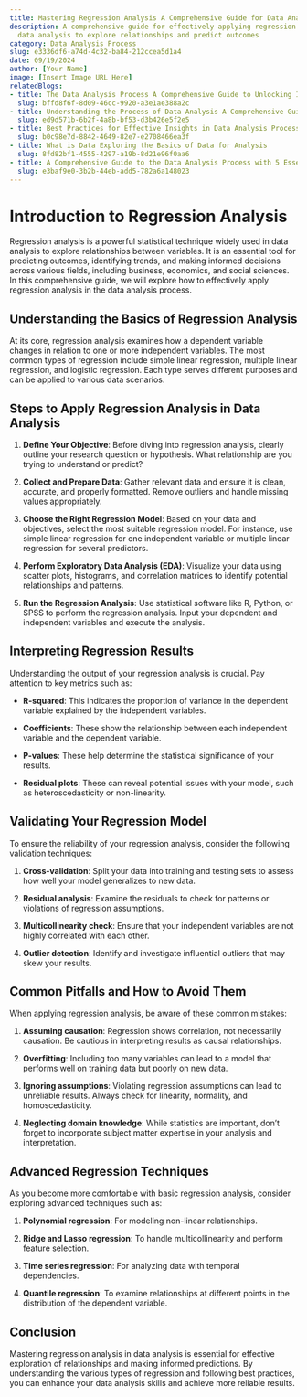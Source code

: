 ```yaml
---
title: Mastering Regression Analysis A Comprehensive Guide for Data Analysis
description: A comprehensive guide for effectively applying regression analysis in
  data analysis to explore relationships and predict outcomes
category: Data Analysis Process
slug: e3336df6-a74d-4c32-ba84-212ccea5d1a4
date: 09/19/2024
author: [Your Name]
image: [Insert Image URL Here]
relatedBlogs:
- title: The Data Analysis Process A Comprehensive Guide to Unlocking Insights
  slug: bffd8f6f-8d09-46cc-9920-a3e1ae388a2c
- title: Understanding the Process of Data Analysis A Comprehensive Guide
  slug: ed9d571b-6b2f-4a8b-bf53-d3b426e5f2e5
- title: Best Practices for Effective Insights in Data Analysis Process
  slug: b0c98e7d-8842-4649-82e7-e2708466ea3f
- title: What is Data Exploring the Basics of Data for Analysis
  slug: 8fd82bf1-4555-4297-a19b-8d21e96f0aa6
- title: A Comprehensive Guide to the Data Analysis Process with 5 Essential Steps
  slug: e3baf9e0-3b2b-44eb-add5-782a6a148023
---
```


# Introduction to Regression Analysis

Regression analysis is a powerful statistical technique widely used in data analysis to explore relationships between variables. It is an essential tool for predicting outcomes, identifying trends, and making informed decisions across various fields, including business, economics, and social sciences. In this comprehensive guide, we will explore how to effectively apply regression analysis in the data analysis process.

## Understanding the Basics of Regression Analysis

At its core, regression analysis examines how a dependent variable changes in relation to one or more independent variables. The most common types of regression include simple linear regression, multiple linear regression, and logistic regression. Each type serves different purposes and can be applied to various data scenarios.

## Steps to Apply Regression Analysis in Data Analysis

1. **Define Your Objective**: Before diving into regression analysis, clearly outline your research question or hypothesis. What relationship are you trying to understand or predict?

2. **Collect and Prepare Data**: Gather relevant data and ensure it is clean, accurate, and properly formatted. Remove outliers and handle missing values appropriately.

3. **Choose the Right Regression Model**: Based on your data and objectives, select the most suitable regression model. For instance, use simple linear regression for one independent variable or multiple linear regression for several predictors.

4. **Perform Exploratory Data Analysis (EDA)**: Visualize your data using scatter plots, histograms, and correlation matrices to identify potential relationships and patterns.

5. **Run the Regression Analysis**: Use statistical software like R, Python, or SPSS to perform the regression analysis. Input your dependent and independent variables and execute the analysis.

## Interpreting Regression Results

Understanding the output of your regression analysis is crucial. Pay attention to key metrics such as:

- **R-squared**: This indicates the proportion of variance in the dependent variable explained by the independent variables.

- **Coefficients**: These show the relationship between each independent variable and the dependent variable.

- **P-values**: These help determine the statistical significance of your results.

- **Residual plots**: These can reveal potential issues with your model, such as heteroscedasticity or non-linearity.

## Validating Your Regression Model

To ensure the reliability of your regression analysis, consider the following validation techniques:

1. **Cross-validation**: Split your data into training and testing sets to assess how well your model generalizes to new data.

2. **Residual analysis**: Examine the residuals to check for patterns or violations of regression assumptions.

3. **Multicollinearity check**: Ensure that your independent variables are not highly correlated with each other.

4. **Outlier detection**: Identify and investigate influential outliers that may skew your results.

## Common Pitfalls and How to Avoid Them

When applying regression analysis, be aware of these common mistakes:

1. **Assuming causation**: Regression shows correlation, not necessarily causation. Be cautious in interpreting results as causal relationships.

2. **Overfitting**: Including too many variables can lead to a model that performs well on training data but poorly on new data.

3. **Ignoring assumptions**: Violating regression assumptions can lead to unreliable results. Always check for linearity, normality, and homoscedasticity.

4. **Neglecting domain knowledge**: While statistics are important, don’t forget to incorporate subject matter expertise in your analysis and interpretation.

## Advanced Regression Techniques

As you become more comfortable with basic regression analysis, consider exploring advanced techniques such as:

1. **Polynomial regression**: For modeling non-linear relationships.

2. **Ridge and Lasso regression**: To handle multicollinearity and perform feature selection.

3. **Time series regression**: For analyzing data with temporal dependencies.

4. **Quantile regression**: To examine relationships at different points in the distribution of the dependent variable.

## Conclusion

Mastering regression analysis in data analysis is essential for effective exploration of relationships and making informed predictions. By understanding the various types of regression and following best practices, you can enhance your data analysis skills and achieve more reliable results.